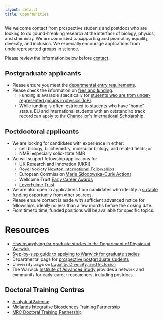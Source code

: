 ```yaml
---
layout: default
title: Opportunities
---
```

We welcome contact from prospective students and postdocs who are looking to do gound-breaking research at the interface of biology, physics, and chemistry. We are committed to supporting and promoting equality, diversity, and inclusion. We especially encourage applications from underrepresented groups in science.

Please review the information below before [contact](mailto:w.YING.chow@warwick.ac.uk).

## Postgraduate applicants
- Please ensure you meet the [departmental entry requirements](https://warwick.ac.uk/fac/sci/physics/admissions/postgraduate/phdormsc/).
- Please check the information on [fees and funding](https://warwick.ac.uk/fac/sci/physics/admissions/postgraduate/phd/eligibility).
    - Funding is available specifically for [students who are from under-represented groups in physics (IoP)](https://www.iop.org/about/support-grants/bell-burnell-fund).
    - While funding is often restricted to students who have "home" status, EU and international students with an outstanding track record can apply to the [Chancellor's International Scholarship](https://warwick.ac.uk/services/dc/schols_fund/scholarships_and_funding/chancellors_int).

## Postdoctoral applicants
- We are looking for candidates with experience in either:
    - cell biology, biochemistry, molecular biology, and related fields; or
    - NMR, especially solid-state NMR
- We will support fellowship applications for
    - UK Research and Innovation (UKRI)
    - Royal Society [Newton International Fellowships](https://royalsociety.org/grants-schemes-awards/grants/newton-international/)
    - European Commission [Marie Skłodowska-Curie Actions](https://marie-sklodowska-curie-actions.ec.europa.eu/actions/postdoctoral-fellowships)
    - Wellcome Trust [Early Career Awards](https://wellcome.org/grant-funding/schemes/early-career-awards)
    - [Leverhulme Trust](https://www.leverhulme.ac.uk/early-career-fellowships)
- We are also open to applications from candidates who identify a [suitable funding opportunity](https://ecrcentral.org/fundings) from other sources.
- Please ensure contact is made with sufficient advanced notice for fellowships, ideally no less than a few months before the closing date.
- From time to time, funded positions will be available for specific topics.


# Resources

- [How to applying for graduate studies in the Department of Physics at Warwick](https://warwick.ac.uk/fac/sci/physics/admissions/postgraduate/resourcesforapplicants/)
- [Step-by-step guide to applying to Warwick for graduate studies](https://warwick.ac.uk/study/postgraduate/apply/research/)
- Departmental page for [prospective postgraduate students](https://warwick.ac.uk/fac/sci/physics/admissions/postgraduate/)
- University page on [Equality, Diversity, and Inclusion](https://warwick.ac.uk/services/equalops/)
- The Warwick [Institute of Advanced Study](https://warwick.ac.uk/fac/cross_fac/ias/postdocs/) provides a network and community for early-career researchers, including postdocs.

## Doctoral Training Centres
- [Analytical Science](https://warwick.ac.uk/fac/sci/as/)
- [Midlands Integrative Biosciences Training Partnership](https://warwick.ac.uk/fac/cross_fac/mibtp/)
- [MRC Doctoral Training Partnership](https://warwick.ac.uk/fac/sci/med/study/mrcdtp)